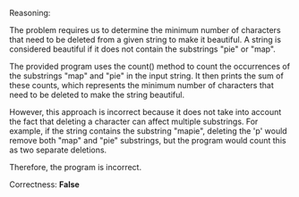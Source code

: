 Reasoning:

The problem requires us to determine the minimum number of characters that need to be deleted from a given string to make it beautiful. A string is considered beautiful if it does not contain the substrings "pie" or "map".

The provided program uses the count() method to count the occurrences of the substrings "map" and "pie" in the input string. It then prints the sum of these counts, which represents the minimum number of characters that need to be deleted to make the string beautiful.

However, this approach is incorrect because it does not take into account the fact that deleting a character can affect multiple substrings. For example, if the string contains the substring "mapie", deleting the 'p' would remove both "map" and "pie" substrings, but the program would count this as two separate deletions.

Therefore, the program is incorrect.

Correctness: **False**